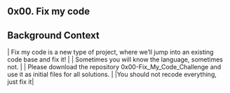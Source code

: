 ## 0x00. Fix my code
## Background Context
| Fix my code is a new type of project, where we’ll jump into an existing code base and fix it! |
| Sometimes you will know the language, sometimes not. |
| Please download the repository 0x00-Fix_My_Code_Challenge and use it as initial files for all solutions. |
|You should not recode everything, just fix it|
